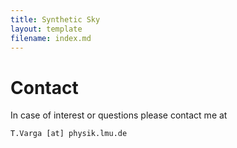 ```yaml
---
title: Synthetic Sky
layout: template
filename: index.md
--- 
```




# Contact

In case of interest or questions  please contact me at

    T.Varga [at] physik.lmu.de


